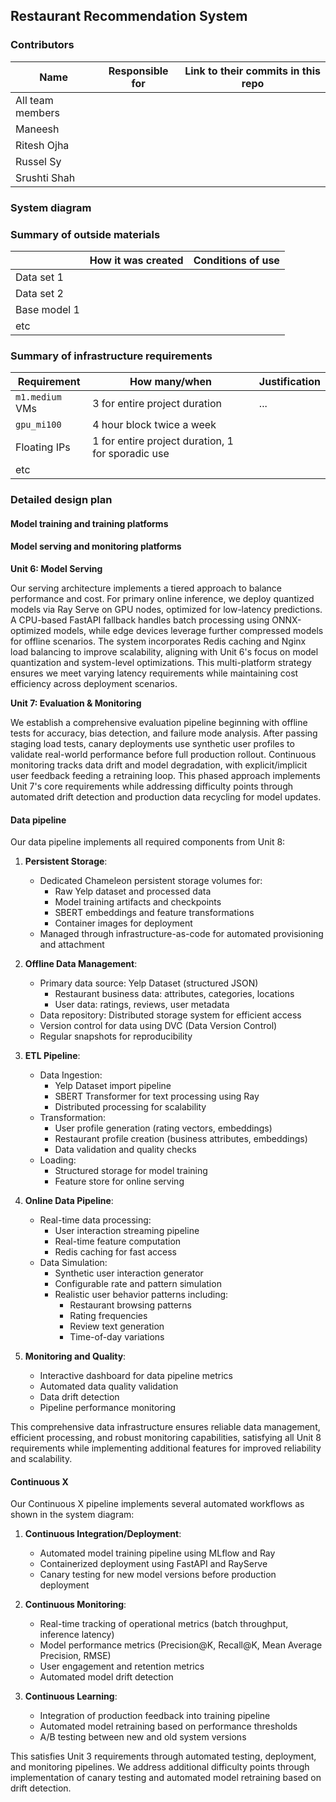 ## Restaurant Recommendation System

<!--
Discuss: Value proposition: Your will propose a machine learning system that can be
used in an existing business or service. (You should not propose a system in which
a new business or service would be developed around the machine learning system.)
Describe the value proposition for the machine learning system. What’s the (non-ML)
status quo used in the business or service? What business metric are you going to be
judged on? (Note that the “service” does not have to be for general users; you can
propose a system for a science problem, for example.)
-->

### Contributors

<!-- Table of contributors and their roles.
First row: define responsibilities that are shared by the team.
Then, each row after that is: name of contributor, their role, and in the third column,
you will link to their contributions. If your project involves multiple repos, you will
link to their contributions in all repos here. -->

| Name             | Responsible for | Link to their commits in this repo |
| ---------------- | --------------- | ---------------------------------- |
| All team members |                 |                                    |
| Maneesh          |                 |                                    |
| Ritesh Ojha      |                 |                                    |
| Russel Sy        |                 |                                    |
| Srushti Shah     |                 |                                    |

### System diagram

<!-- Overall digram of system. Doesn't need polish, does need to show all the pieces.
Must include: all the hardware, all the containers/software platforms, all the models,
all the data. -->

### Summary of outside materials

<!-- In a table, a row for each dataset, foundation model.
Name of data/model, conditions under which it was created (ideally with links/references),
conditions under which it may be used. -->

|              | How it was created | Conditions of use |
| ------------ | ------------------ | ----------------- |
| Data set 1   |                    |                   |
| Data set 2   |                    |                   |
| Base model 1 |                    |                   |
| etc          |                    |                   |

### Summary of infrastructure requirements

<!-- Itemize all your anticipated requirements: What (`m1.medium` VM, `gpu_mi100`),
how much/when, justification. Include compute, floating IPs, persistent storage.
The table below shows an example, it is not a recommendation. -->

| Requirement     | How many/when                                     | Justification |
| --------------- | ------------------------------------------------- | ------------- |
| `m1.medium` VMs | 3 for entire project duration                     | ...           |
| `gpu_mi100`     | 4 hour block twice a week                         |               |
| Floating IPs    | 1 for entire project duration, 1 for sporadic use |               |
| etc             |                                                   |               |

### Detailed design plan

<!-- In each section, you should describe (1) your strategy, (2) the relevant parts of the
diagram, (3) justification for your strategy, (4) relate back to lecture material,
(5) include specific numbers. -->

#### Model training and training platforms

<!-- Make sure to clarify how you will satisfy the Unit 4 and Unit 5 requirements,
and which optional "difficulty" points you are attempting. -->

#### Model serving and monitoring platforms

**Unit 6: Model Serving**

Our serving architecture implements a tiered approach to balance performance and cost. For primary online inference, we deploy quantized models via Ray Serve on GPU nodes, optimized for low-latency predictions. A CPU-based FastAPI fallback handles batch processing using ONNX-optimized models, while edge devices leverage further compressed models for offline scenarios. The system incorporates Redis caching and Nginx load balancing to improve scalability, aligning with Unit 6's focus on model quantization and system-level optimizations. This multi-platform strategy ensures we meet varying latency requirements while maintaining cost efficiency across deployment scenarios.

**Unit 7: Evaluation & Monitoring**

We establish a comprehensive evaluation pipeline beginning with offline tests for accuracy, bias detection, and failure mode analysis. After passing staging load tests, canary deployments use synthetic user profiles to validate real-world performance before full production rollout. Continuous monitoring tracks data drift and model degradation, with explicit/implicit user feedback feeding a retraining loop. This phased approach implements Unit 7's core requirements while addressing difficulty points through automated drift detection and production data recycling for model updates.

<!-- Make sure to clarify how you will satisfy the Unit 6 and Unit 7 requirements,
and which optional "difficulty" points you are attempting. -->

#### Data pipeline

Our data pipeline implements all required components from Unit 8:

1. **Persistent Storage**:

   - Dedicated Chameleon persistent storage volumes for:
     - Raw Yelp dataset and processed data
     - Model training artifacts and checkpoints
     - SBERT embeddings and feature transformations
     - Container images for deployment
   - Managed through infrastructure-as-code for automated provisioning and attachment

2. **Offline Data Management**:

   - Primary data source: Yelp Dataset (structured JSON)
     - Restaurant business data: attributes, categories, locations
     - User data: ratings, reviews, user metadata
   - Data repository: Distributed storage system for efficient access
   - Version control for data using DVC (Data Version Control)
   - Regular snapshots for reproducibility

3. **ETL Pipeline**:

   - Data Ingestion:
     - Yelp Dataset import pipeline
     - SBERT Transformer for text processing using Ray
     - Distributed processing for scalability
   - Transformation:
     - User profile generation (rating vectors, embeddings)
     - Restaurant profile creation (business attributes, embeddings)
     - Data validation and quality checks
   - Loading:
     - Structured storage for model training
     - Feature store for online serving

4. **Online Data Pipeline**:

   - Real-time data processing:
     - User interaction streaming pipeline
     - Real-time feature computation
     - Redis caching for fast access
   - Data Simulation:
     - Synthetic user interaction generator
     - Configurable rate and pattern simulation
     - Realistic user behavior patterns including:
       - Restaurant browsing patterns
       - Rating frequencies
       - Review text generation
       - Time-of-day variations

5. **Monitoring and Quality**:
   - Interactive dashboard for data pipeline metrics
   - Automated data quality validation
   - Data drift detection
   - Pipeline performance monitoring

This comprehensive data infrastructure ensures reliable data management, efficient processing, and robust monitoring capabilities, satisfying all Unit 8 requirements while implementing additional features for improved reliability and scalability.

#### Continuous X

Our Continuous X pipeline implements several automated workflows as shown in the system diagram:

1. **Continuous Integration/Deployment**:

   - Automated model training pipeline using MLflow and Ray
   - Containerized deployment using FastAPI and RayServe
   - Canary testing for new model versions before production deployment

2. **Continuous Monitoring**:

   - Real-time tracking of operational metrics (batch throughput, inference latency)
   - Model performance metrics (Precision@K, Recall@K, Mean Average Precision, RMSE)
   - User engagement and retention metrics
   - Automated model drift detection

3. **Continuous Learning**:
   - Integration of production feedback into training pipeline
   - Automated model retraining based on performance thresholds
   - A/B testing between new and old system versions

This satisfies Unit 3 requirements through automated testing, deployment, and monitoring pipelines. We address additional difficulty points through implementation of canary testing and automated model retraining based on drift detection.
